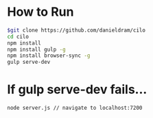 # How to Run
```sh
$git clone https://github.com/danieldram/cilo
cd cilo
npm install
npm install gulp -g
npm install browser-sync -g
gulp serve-dev
```
# If gulp serve-dev fails...
```sh
node server.js // navigate to localhost:7200
```
